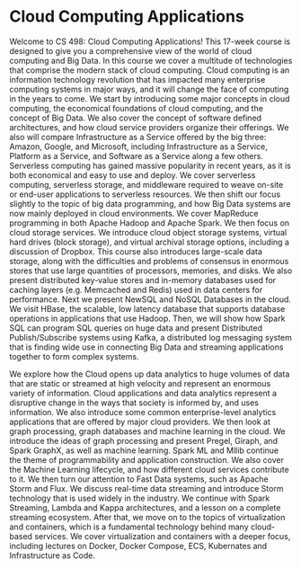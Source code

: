 # Cloud Computing Applications
Welcome to CS 498: Cloud Computing Applications! This 17-week course is designed to give you a comprehensive view of the world of cloud computing and Big Data. 
In this course we cover a multitude of technologies that comprise the modern stack of cloud computing. Cloud computing is an information technology revolution that has impacted many enterprise computing systems in major ways, and it will change the face of computing in the years to come. We start by introducing some major concepts in cloud computing, the economical foundations of cloud computing, and the concept of Big Data. We also cover the concept of software defined architectures, and how cloud service providers organize their offerings. We also will compare Infrastructure as a Service offered by the big three: Amazon, Google, and Microsoft, including Infrastructure as a Service, Platform as a Service, and Software as a Service along a few others. Serverless computing has gained massive popularity in recent years, as it is both economical and easy to use and deploy. We
cover serverless computing, serverless storage, and middleware required to weave on-site or end-user applications to serverless resources. We then shift our focus slightly to the topic of big data programming, and how Big Data systems are now mainly deployed in cloud environments. We cover MapReduce programming in both Apache Hadoop and Apache Spark. We then focus on cloud storage services. We introduce cloud object storage systems, virtual hard drives (block storage), and virtual archival storage options, including a discussion of Dropbox. This course also introduces large-scale data storage, along with the difficulties and problems of consensus in enormous stores that use large quantities of processors, memories, and disks. We also present distributed key-value stores and in-memory databases used for caching layers (e.g. Memcached and Redis) used in data centers for performance. Next we present NewSQL and NoSQL Databases in the cloud. We visit HBase, the scalable, low latency database that supports database operations in applications that use Hadoop. Then, we will show how Spark SQL can program SQL queries on huge data and present Distributed Publish/Subscribe systems using Kafka, a distributed log messaging system that is finding wide use in connecting Big Data and streaming applications together to form
complex systems.

We explore how the Cloud opens up data analytics to huge volumes of data that are static or streamed at high velocity and represent an enormous variety of information. Cloud applications and data analytics represent a disruptive change in the ways that society is informed by, and uses information. We also introduce some common enterprise-level analytics applications that are offered by major cloud providers. We then look at graph processing, graph databases and machine learning in the cloud. We introduce the ideas of graph processing and present Pregel, Giraph, and Spark GraphX, as well as machine learning. Spark ML and Mllib continue the theme of programmability and application construction. We also cover the Machine Learning lifecycle, and how different cloud services contribute to it.
We then turn our attention to Fast Data systems, such as Apache Storm and Flux. We discuss real-time data streaming and introduce Storm technology that is used widely in the industry. We continue with Spark Streaming, Lambda and Kappa architectures, and a lesson on a complete streaming ecosystem. After that, we move on to the topics of virtualization and containers, which is a fundamental technology behind many cloud-based services. We cover virtualization and containers with a deeper focus, including lectures on Docker, Docker Compose, ECS, Kubernates and Infrastructure as Code.
